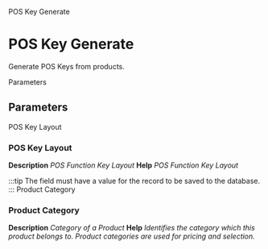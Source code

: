 
POS Key Generate
# POS Key Generate


Generate POS Keys from products.

Parameters
## Parameters


POS Key Layout
### POS Key Layout

**Description**
 *POS Function Key Layout*
**Help**
 *POS Function Key Layout*

:::tip
The field must have a value for the record to be saved to the database.
:::
Product Category
### Product Category

**Description**
 *Category of a Product*
**Help**
 *Identifies the category which this product belongs to.  Product categories are used for pricing and selection.*
